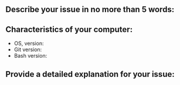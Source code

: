 ## Describe your issue in no more than 5 words:

## Characteristics of your computer:
* OS, version:
* Git version: 
* Bash version:

## Provide a detailed explanation for your issue: 
